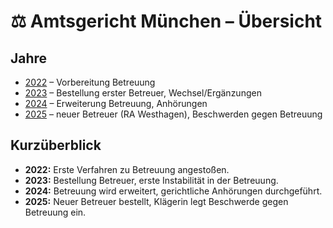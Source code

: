 # ⚖️ Amtsgericht München – Übersicht

## Jahre
- [2022](2022_AG_Muenchen.md) – Vorbereitung Betreuung
- [2023](2023_AG_Muenchen.md) – Bestellung erster Betreuer, Wechsel/Ergänzungen
- [2024](2024_AG_Muenchen.md) – Erweiterung Betreuung, Anhörungen
- [2025](2025_AG_Muenchen.md) – neuer Betreuer (RA Westhagen), Beschwerden gegen Betreuung

## Kurzüberblick
- **2022:** Erste Verfahren zu Betreuung angestoßen.
- **2023:** Bestellung Betreuer, erste Instabilität in der Betreuung.
- **2024:** Betreuung wird erweitert, gerichtliche Anhörungen durchgeführt.
- **2025:** Neuer Betreuer bestellt, Klägerin legt Beschwerde gegen Betreuung ein.
